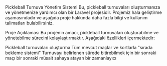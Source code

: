Pickleball Turnuva Yönetim Sistemi
Bu, pickleball turnuvaları oluşturmanıza ve yönetmenize yardımcı olan bir Laravel projesidir. Projemiz hala geliştirme aşamasındadır ve aşağıda proje hakkında daha fazla bilgi ve kullanım talimatları bulabilirsiniz.

Proje Açıklaması
Bu projenin amacı, pickleball turnuvaları oluşturabilme ve yönetebilme sürecini kolaylaştırmaktır. Aşağıdaki özellikleri içermektedir:

Pickleball turnuvaları oluşturma
Tüm mevcut maçlar ve kortlarla "sırada bekleme sistemi"
Turnuvayı belirlenen sürede bitirebilmek için bir sonraki maçı bir sonraki müsait sahaya atayan bir zamanlayıcı
